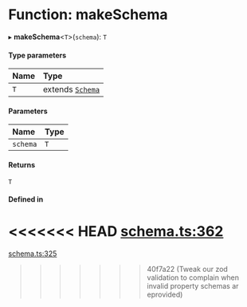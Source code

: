 # Function: makeSchema

▸ **makeSchema**<`T`\>(`schema`): `T`

#### Type parameters

| Name | Type |
| :------ | :------ |
| `T` | extends [`Schema`](../types/Schema.md) |

#### Parameters

| Name | Type |
| :------ | :------ |
| `schema` | `T` |

#### Returns

`T`

#### Defined in

<<<<<<< HEAD
[schema.ts:362](https://github.com/coda/packs-sdk/blob/main/schema.ts#L362)
=======
[schema.ts:325](https://github.com/coda/packs-sdk/blob/main/schema.ts#L325)
>>>>>>> 40f7a22 (Tweak our zod validation to complain when invalid property schemas ar eprovided)

